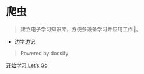 # 爬虫

> 建立电子学习知识库，方便多设备学习并应用工作💪。

- 边学边记

> Powered by docsify


[开始学习 Let‘s Go](/01-爬虫基础/README.md)
